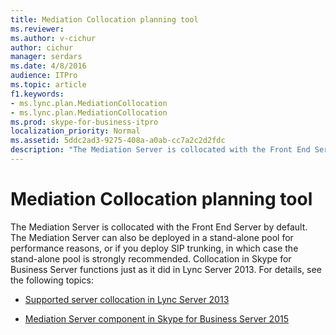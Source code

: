```yaml
---
title: Mediation Collocation planning tool
ms.reviewer: 
ms.author: v-cichur
author: cichur
manager: serdars
ms.date: 4/8/2016
audience: ITPro
ms.topic: article
f1.keywords:
- ms.lync.plan.MediationCollocation
- ms.lync.plan.MediationCollocation
ms.prod: skype-for-business-itpro
localization_priority: Normal
ms.assetid: 5ddc2ad3-9275-408a-a0ab-cc7a2c2d2fdc
description: "The Mediation Server is collocated with the Front End Server by default. The Mediation Server can also be deployed in a stand-alone pool for performance reasons, or if you deploy SIP trunking, in which case the stand-alone pool is strongly recommended. Collocation in Skype for Business Server functions just as it did in Lync Server 2013. For details, see the following topics:"
---
```


# Mediation Collocation planning tool
 
The Mediation Server is collocated with the Front End Server by default. The Mediation Server can also be deployed in a stand-alone pool for performance reasons, or if you deploy SIP trunking, in which case the stand-alone pool is strongly recommended. Collocation in Skype for Business Server functions just as it did in Lync Server 2013. For details, see the following topics:
  
- [Supported server collocation in Lync Server 2013](/previous-versions/office/lync-server-2013/lync-server-2013-supported-server-collocation)
    
- [Mediation Server component in Skype for Business Server 2015](../../plan-your-deployment/enterprise-voice-solution/mediation-server.md)

